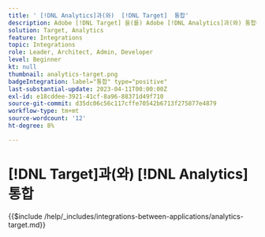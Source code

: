```yaml
---
title: ' [!DNL Analytics]과(와)  [!DNL Target]  통합'
description: Adobe [!DNL Target] 을(를) Adobe [!DNL Analytics]과(와) 통합하는 방법을 알아보세요.
solution: Target, Analytics
feature: Integrations
topic: Integrations
role: Leader, Architect, Admin, Developer
level: Beginner
kt: null
thumbnail: analytics-target.png
badgeIntegration: label="통합" type="positive"
last-substantial-update: 2023-04-11T00:00:00Z
exl-id: e18cddee-3921-41cf-8a96-88371d49f710
source-git-commit: d35dc06c56c117cffe70542b6713f275877e4879
workflow-type: tm+mt
source-wordcount: '12'
ht-degree: 8%

---
```


# [!DNL Target]과(와) [!DNL Analytics] 통합

{{$include /help/_includes/integrations-between-applications/analytics-target.md}}
